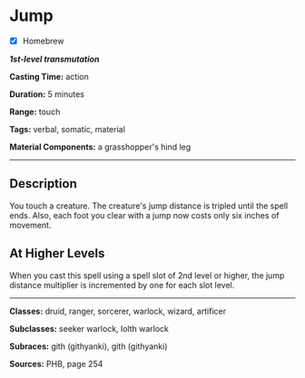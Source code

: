 # Jump

- [x] Homebrew

***1st-level transmutation***

**Casting Time:** action

**Duration:** 5 minutes

**Range:** touch

**Tags:** verbal, somatic, material

**Material Components:** a grasshopper's hind leg

---

## Description
You touch a creature.
The creature's jump distance is tripled until the spell ends.
Also, each foot you clear with a jump now costs only six inches of movement.

## At Higher Levels
When you cast this spell using a spell slot of 2nd level or higher, the jump distance multiplier is incremented by one for each slot level.

---

**Classes:** druid, ranger, sorcerer, warlock, wizard, artificer

**Subclasses:** seeker warlock, lolth warlock

**Subraces:** gith (githyanki), gith (githyanki)

**Sources:** PHB, page 254

<!-- QA Pass Needed! -->
